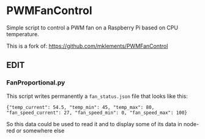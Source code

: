 # PWMFanControl
Simple script to control a PWM fan on a Raspberry Pi based on CPU temperature.

This is a fork of: https://github.com/mklements/PWMFanControl

## EDIT
### FanProportional.py
This script writes permanently a ```fan_status.json``` file that looks like this:
```
{"temp_current": 54.5, "temp_min": 45, "temp_max": 80, "fan_speed_current": 27, "fan_speed_min": 0, "fan_speed_max": 100}
```
So this data could be used to read it and to display some of its data in node-red or somewhere else

